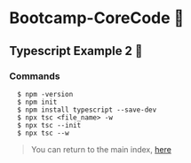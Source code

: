 # Bootcamp-CoreCode 🚀

## Typescript Example 2  🎯
### Commands

```
  $ npm -version
  $ npm init
  $ npm install typescript --save-dev
  $ npx tsc <file_name> -w
  $ npx tsc --init
  $ npx tsc --w

```

> You can return to the main index, [here](../README.md)